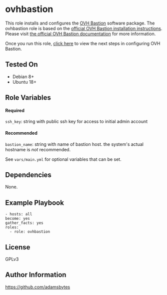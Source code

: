 ovhbastion
=========

This role installs and configures the [OVH Bastion](https://github.com/ovh/the-bastion) software package. The ovhbastion role is based on the [official OVH Bastion installation instructions](https://ovh.github.io/the-bastion/installation/basic.html). Please visit [the official OVH Bastion documentation](https://ovh.github.io/the-bastion/index.html) for more information.

Once you run this role, [click here](https://ovh.github.io/the-bastion/using/basics.html) to view the next steps in configuring OVH Bastion.

Tested On
------------

- Debian 8+
- Ubuntu 18+

Role Variables
--------------

#### Required
`ssh_key`: string with public ssh key for access to initial admin account
#### Recommended
`bastion_name`: string with name of bastion host. the system's actual hostname is _not_ recommended.

See `vars/main.yml` for optional variables that can be set.

Dependencies
------------

None.

Example Playbook
----------------

    - hosts: all
    become: yes
    gather_facts: yes
    roles:
      - role: ovhbastion

License
-------

GPLv3

Author Information
------------------

https://github.com/adamsbytes
